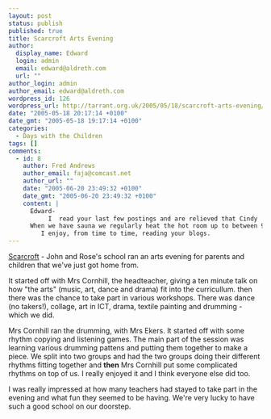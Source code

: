 ```yaml
---
layout: post
status: publish
published: true
title: Scarcroft Arts Evening
author:
  display_name: Edward
  login: admin
  email: edward@aldreth.com
  url: ""
author_login: admin
author_email: edward@aldreth.com
wordpress_id: 126
wordpress_url: http://tarrant.org.uk/2005/05/18/scarcroft-arts-evening/
date: "2005-05-18 20:17:14 +0100"
date_gmt: "2005-05-18 19:17:14 +0100"
categories:
  - Days with the Children
tags: []
comments:
  - id: 8
    author: Fred Andrews
    author_email: faja@comcast.net
    author_url: ""
    date: "2005-06-20 23:49:32 +0100"
    date_gmt: "2005-06-20 23:49:32 +0100"
    content: |
      Edward-
           I  read your last few postings and are relieved that Cindy  is feeling quite OK.  Also, regarding your recent visit to the Turkish  baths,  both Joyce and I went to a Turkish bath last year during our trip to Morocco.  You might recall that we have had a Finnish sauna at our house since 1972 and enjoy it very much and frquently.  In fact Gail, Linda and families will be down here for a vist  and final sauna before we move out of our house next  August.
      When we have sauna we regularly heat the hot room up to between 90C and 105C dpending on individual wishes.
         I enjoy, from time to time, reading your blogs.
---
```


[Scarcroft][1] - John and Rose\'s school ran an arts evening for parents
and children that we\'ve just got home from.

It started off with Mrs Cornhill, the headteacher, giving a ten minute
talk on how \"the arts\" (music, art, dance and drama) fit into the
curricullum. then there was the chance to take part in various
workshops. There was dance (no takers!), collage, art in ICT, drama,
textile painting and drumming - which we did.

Mrs Cornhill ran the drumming, with Mrs Ekers. It started off with some
rhythm copying and listening games. The main part of the session was
learning various drumming pattens and putting them together to make a
piece. We split into two groups and had the two groups doing their
different rhythms fitting together and **then** Mrs Cornhill put some
complicated rhythms on top of us. I really enjoyed it and I think
everyone else did too.

I was really impressed at how many teachers had stayed to take part in
the evening and what fun they seemed to be having. We\'re very lucky to
have such a good school on our doorstep.



[1]: https://scarcroft.york.sch.uk/
